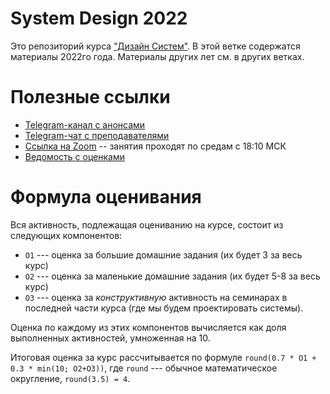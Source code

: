 # System Design 2022

Это репозиторий курса ["Дизайн Систем"](https://www.hse.ru/edu/courses/452715820). В этой ветке содержатся материалы 2022го года.
Материалы других лет см. в других ветках.

# Полезные ссылки

* [Telegram-канал с анонсами](https://t.me/+qKTB_0W2N4swNmEy)
* [Telegram-чат с преподавателями](https://t.me/+cH3c1m--rxY0ZWIy)
* [Ссылка на Zoom](https://us06web.zoom.us/j/88575619011?pwd=c3doQml3bWUzRXRPNW93eDFhZ2xoUT09) -- занятия проходят по средам с 18:10 МСК
* [Ведомость с оценками](https://docs.google.com/spreadsheets/d/1-qqi7KYG-0pjWgNicBqh-J6EsJeGCffzDsII-_DNTNY?usp=sharing)

# Формула оценивания

Вся активность, подлежащая оцениванию на курсе, состоит из следующих компонентов:

* `O1` --- оценка за большие домашние задания (их будет 3 за весь курс)
* `O2` --- оценка за маленькие домашние задания (их будет 5-8 за весь курс)
* `O3` --- оценка за *конструктивную* активность на семинарах в последней части курса (где мы будем проектировать системы).

Оценка по каждому из этих компонентов вычисляется как доля выполненных активностей, умноженная на 10.

Итоговая оценка за курс рассчитывается по формуле ``round(0.7 * O1 + 0.3 * min(10; O2+O3))``,
где `round` --- обычное математическое округление, `round(3.5) = 4`.